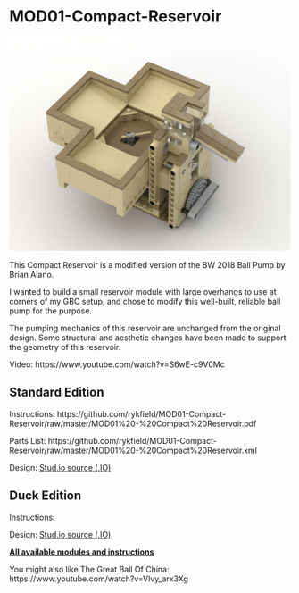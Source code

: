 <a name="README"></a>
# MOD01-Compact-Reservoir
<img width="512" height="384" src="https://github.com/rykfield/MOD01-Compact-Reservoir/raw/master/MOD01%20-%20Compact%20Reservoir.jpg">
<BR>

This Compact Reservoir is a modified version of the BW 2018 Ball Pump by Brian Alano.
<P>
I wanted to build a small reservoir module with large overhangs to use at corners of my GBC setup, and chose to modify this well-built, reliable ball pump for the purpose.
<P>
The pumping mechanics of this reservoir are unchanged from the original design.  Some structural and aesthetic changes have been made to support the geometry of this reservoir.
<P>Video: https://www.youtube.com/watch?v=S6wE-c9V0Mc

<H2>Standard Edition</H2>
<P>Instructions: https://github.com/rykfield/MOD01-Compact-Reservoir/raw/master/MOD01%20-%20Compact%20Reservoir.pdf
<P>Parts List: https://github.com/rykfield/MOD01-Compact-Reservoir/raw/master/MOD01%20-%20Compact%20Reservoir.xml
<P>Design: <a href="https://github.com/rykfield/MOD01-Compact-Reservoir/raw/master/MOD01%20-%20Compact%20Reservoir.io">Stud.io source (.IO)</a>

<H2>Duck Edition</H2>
<P>Instructions: 
<P>Design: <a href="">Stud.io source (.IO)</a>



<P><a href="https://github.com/rykfield/REF00-Module-Overview"><B>All available modules and instructions</b></a>

<P>You might also like The Great Ball Of China: https://www.youtube.com/watch?v=Vlvy_arx3Xg